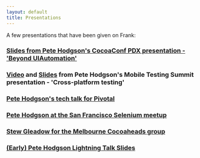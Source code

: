 ```yaml
---
layout: default
title: Presentations
---
```

A few presentations that have been given on Frank:

### [Slides from Pete Hodgson's CocoaConf PDX presentation - 'Beyond UIAutomation'](https://speakerdeck.com/phodgson/beyond-uiautomation)
### [Video](http://www.youtube.com/watch?v=BSxCSmrJc2M&feature=plcp) and [Slides](https://speakerdeck.com/phodgson/cross-platform-testing-mobile-test-summit-sf) from Pete Hodgson's Mobile Testing Summit presentation - 'Cross-platform testing'
### [Pete Hodgson's tech talk for Pivotal](http://bit.ly/L1516a)
### [Pete Hodgson at the San Francisco Selenium meetup](http://bit.ly/fyUfJE)
### [Stew Gleadow for the Melbourne Cocoaheads group](http://www.melbournecocoaheads.com/testing-ios-apps-with-frank-slides-and-videos/)
### [(Early) Pete Hodgson Lightning Talk Slides](http://moredip.github.com/frank_lightning_talk_slides.html)
